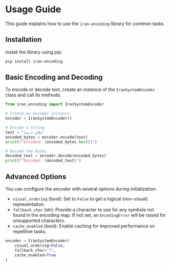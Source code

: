 # Usage Guide

This guide explains how to use the `iran-encoding` library for common tasks.

## Installation

Install the library using pip:

```bash
pip install iran-encoding
```

## Basic Encoding and Decoding

To encode or decode text, create an instance of the `IranSystemEncoder` class and call its methods.

```python
from iran_encoding import IranSystemEncoder

# Create an encoder instance
encoder = IranSystemEncoder()

# Encode a string
text = "سلام دنیا"
encoded_bytes = encoder.encode(text)
print(f"Encoded: {encoded_bytes.hex()}")

# Decode the bytes
decoded_text = encoder.decode(encoded_bytes)
print(f"Decoded: {decoded_text}")
```

## Advanced Options

You can configure the encoder with several options during initialization:

- `visual_ordering` (bool): Set to `False` to get a logical (non-visual) representation.
- `fallback_char` (str): Provide a character to use for any symbols not found in the encoding map. If not set, an `EncodingError` will be raised for unsupported characters.
- `cache_enabled` (bool): Enable caching for improved performance on repetitive tasks.

```python
encoder = IranSystemEncoder(
    visual_ordering=False,
    fallback_char='?',
    cache_enabled=True
)
```
